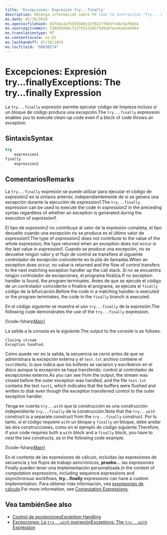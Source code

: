 ```yaml
---
title: 'Excepciones: Expresión try...finally'
description: Obtenga información sobre F# cómo la instrucción "Try... Finalmente, la expresión permite ejecutar código de limpieza incluso si un bloque de código produce una excepción.
ms.date: 05/16/2016
ms.openlocfilehash: 03fbda1ef5d55560232f0217f603fc04c0af0eb4
ms.sourcegitcommit: f20dd18dbcf2275513281f5d9ad7ece6a62644b4
ms.translationtype: MT
ms.contentlocale: es-ES
ms.lasthandoff: 07/30/2019
ms.locfileid: "68630274"
---
```

# <a name="exceptions-the-tryfinally-expression"></a><span data-ttu-id="c1f49-103">Excepciones: Expresión try...finally</span><span class="sxs-lookup"><span data-stu-id="c1f49-103">Exceptions: The try...finally Expression</span></span>

<span data-ttu-id="c1f49-104">La `try...finally` expresión permite ejecutar código de limpieza incluso si un bloque de código produce una excepción.</span><span class="sxs-lookup"><span data-stu-id="c1f49-104">The `try...finally` expression enables you to execute clean-up code even if a block of code throws an exception.</span></span>

## <a name="syntax"></a><span data-ttu-id="c1f49-105">Sintaxis</span><span class="sxs-lookup"><span data-stu-id="c1f49-105">Syntax</span></span>

```fsharp
try
    expression1
finally
    expression2
```

## <a name="remarks"></a><span data-ttu-id="c1f49-106">Comentarios</span><span class="sxs-lookup"><span data-stu-id="c1f49-106">Remarks</span></span>

<span data-ttu-id="c1f49-107">La `try...finally` expresión se puede utilizar para ejecutar el código de *expresión2* en la sintaxis anterior, independientemente de si se genera una excepción durante la ejecución de *expression1*.</span><span class="sxs-lookup"><span data-stu-id="c1f49-107">The `try...finally` expression can be used to execute the code in *expression2* in the preceding syntax regardless of whether an exception is generated during the execution of *expression1*.</span></span>

<span data-ttu-id="c1f49-108">El tipo de *expresión2* no contribuye al valor de la expresión completa; el tipo devuelto cuando una excepción no se produce es el último valor de *expression1*.</span><span class="sxs-lookup"><span data-stu-id="c1f49-108">The type of *expression2* does not contribute to the value of the whole expression; the type returned when an exception does not occur is the last value in *expression1*.</span></span> <span data-ttu-id="c1f49-109">Cuando se produce una excepción, no se devuelve ningún valor y el flujo de control se transfiere al siguiente controlador de excepción coincidente en la pila de llamadas.</span><span class="sxs-lookup"><span data-stu-id="c1f49-109">When an exception does occur, no value is returned and the flow of control transfers to the next matching exception handler up the call stack.</span></span> <span data-ttu-id="c1f49-110">Si no se encuentra ningún controlador de excepciones, el programa finaliza.</span><span class="sxs-lookup"><span data-stu-id="c1f49-110">If no exception handler is found, the program terminates.</span></span> <span data-ttu-id="c1f49-111">Antes de que se ejecute el código de un controlador coincidente o finalice el programa, se ejecuta el `finally` código de la bifurcación.</span><span class="sxs-lookup"><span data-stu-id="c1f49-111">Before the code in a matching handler is executed or the program terminates, the code in the `finally` branch is executed.</span></span>

<span data-ttu-id="c1f49-112">En el código siguiente se muestra el uso `try...finally` de la expresión.</span><span class="sxs-lookup"><span data-stu-id="c1f49-112">The following code demonstrates the use of the `try...finally` expression.</span></span>

[!code-fsharp[Main](~/samples/snippets/fsharp/lang-ref-2/snippet5701.fs)]

<span data-ttu-id="c1f49-113">La salida a la consola es la siguiente.</span><span class="sxs-lookup"><span data-stu-id="c1f49-113">The output to the console is as follows.</span></span>

```
Closing stream
Exception handled.
```

<span data-ttu-id="c1f49-114">Como puede ver en la salida, la secuencia se cerró antes de que se administrara la excepción externa y el `test.txt` archivo contiene el `test1`texto, lo que indica que los búferes se vaciaron y escribieron en el disco aunque la excepción se haya transferido. control al controlador de excepciones externo.</span><span class="sxs-lookup"><span data-stu-id="c1f49-114">As you can see from the output, the stream was closed before the outer exception was handled, and the file `test.txt` contains the text `test1`, which indicates that the buffers were flushed and written to disk even though the exception transferred control to the outer exception handler.</span></span>

<span data-ttu-id="c1f49-115">Tenga en cuenta `try...with` que la construcción es una construcción independiente `try...finally` de la construcción.</span><span class="sxs-lookup"><span data-stu-id="c1f49-115">Note that the `try...with` construct is a separate construct from the `try...finally` construct.</span></span> <span data-ttu-id="c1f49-116">Por lo tanto, si el código requiere `with` un bloque y `finally` un bloque, debe anidar las dos construcciones, como en el ejemplo de código siguiente.</span><span class="sxs-lookup"><span data-stu-id="c1f49-116">Therefore, if your code requires both a `with` block and a `finally` block, you have to nest the two constructs, as in the following code example.</span></span>

[!code-fsharp[Main](~/samples/snippets/fsharp/lang-ref-2/snippet5702.fs)]

<span data-ttu-id="c1f49-117">En el contexto de las expresiones de cálculo, incluidas las expresiones de secuencia y los flujos de trabajo asincrónicos, **pruebe...** las expresiones Finally pueden tener una implementación personalizada.</span><span class="sxs-lookup"><span data-stu-id="c1f49-117">In the context of computation expressions, including sequence expressions and asynchronous workflows, **try...finally** expressions can have a custom implementation.</span></span> <span data-ttu-id="c1f49-118">Para obtener más información, vea [expresiones de cálculo](../computation-expressions.md).</span><span class="sxs-lookup"><span data-stu-id="c1f49-118">For more information, see [Computation Expressions](../computation-expressions.md).</span></span>

## <a name="see-also"></a><span data-ttu-id="c1f49-119">Vea también</span><span class="sxs-lookup"><span data-stu-id="c1f49-119">See also</span></span>

- [<span data-ttu-id="c1f49-120">Control de excepciones</span><span class="sxs-lookup"><span data-stu-id="c1f49-120">Exception Handling</span></span>](index.md)
- [<span data-ttu-id="c1f49-121">Excepciones: La `try...with` expresión</span><span class="sxs-lookup"><span data-stu-id="c1f49-121">Exceptions: The `try...with` Expression</span></span>](the-try-with-expression.md)
